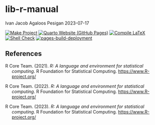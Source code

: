 lib-r-manual
================
Ivan Jacob Agaloos Pesigan
2023-07-17

<!-- README.md is generated from .setup/readme/README.Rmd. Please edit that file -->
<!-- badges: start -->

[![Make
Project](https://github.com/ijapesigan/lib-r-manual/actions/workflows/make.yml/badge.svg)](https://github.com/ijapesigan/lib-r-manual/actions/workflows/make.yml)
[![Quarto Website (GitHub
Pages)](https://github.com/ijapesigan/lib-r-manual/actions/workflows/quarto-gh-pages.yml/badge.svg)](https://github.com/ijapesigan/lib-r-manual/actions/workflows/quarto-gh-pages.yml)
[![Compile
LaTeX](https://github.com/ijapesigan/lib-r-manual/actions/workflows/latex.yml/badge.svg)](https://github.com/ijapesigan/lib-r-manual/actions/workflows/latex.yml)
[![Shell
Check](https://github.com/ijapesigan/lib-r-manual/actions/workflows/shellcheck.yml/badge.svg)](https://github.com/ijapesigan/lib-r-manual/actions/workflows/shellcheck.yml)
[![pages-build-deployment](https://github.com/ijapesigan/lib-r-manual/actions/workflows/pages/pages-build-deployment/badge.svg)](https://github.com/ijapesigan/lib-r-manual/actions/workflows/pages/pages-build-deployment)
<!-- badges: end -->

## References

<div id="refs" class="references csl-bib-body hanging-indent"
line-spacing="2">

<div id="ref-RCoreTeam-2021" class="csl-entry">

R Core Team. (2021). *R: A language and environment for statistical
computing*. R Foundation for Statistical Computing.
<https://www.R-project.org/>

</div>

<div id="ref-RCoreTeam-2022" class="csl-entry">

R Core Team. (2022). *R: A language and environment for statistical
computing*. R Foundation for Statistical Computing.
<https://www.R-project.org/>

</div>

<div id="ref-RCoreTeam-2023" class="csl-entry">

R Core Team. (2023). *R: A language and environment for statistical
computing*. R Foundation for Statistical Computing.
<https://www.R-project.org/>

</div>

</div>
